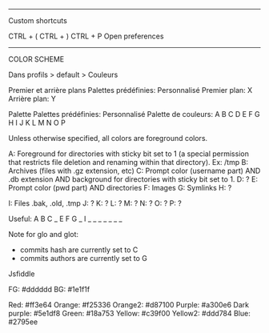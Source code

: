------------------------------------------------------------------------------------
Custom shortcuts

CTRL + (
CTRL + )
CTRL + P  Open preferences

------------------------------------------------------------------------------------
COLOR SCHEME

Dans profils > default > Couleurs 

Premier et arrière plans
  Palettes prédéfinies: Personnalisé
  Premier plan: X
  Arrière plan: Y


Palette
  Palettes prédéfinies: Personnalisé
  Palette de couleurs:
    A B C D E F G H
    I J K L M N O P


Unless otherwise specified, all colors are foreground colors.

A: Foreground for directories with sticky bit set to 1 (a special permission that restricts file deletion and renaming within that directory). Ex: /tmp
B: Archives (files with .gz extension, etc)
C: Prompt color (username part) AND .db extension AND background for directories with sticky bit set to 1.
D: ?
E: Prompt color (pwd part) AND directories 
F: Images
G: Symlinks
H: ?

I: Files .bak, .old, .tmp
J: ?
K: ?
L: ?
M: ?
N: ?
O: ?
P: ?

Useful:
A B C _ E F G _
I _ _ _ _ _ _ _

Note for glo and glot: 
- commits hash are currently set to C
- commits authors are currently set to G




Jsfiddle

FG: #dddddd
BG: #1e1f1f

Red: #ff3e64
Orange: #f25336
Orange2: #d87100
Purple: #a300e6
Dark purple: #5e1df8
Green: #18a753
Yellow: #c39f00
Yellow2: #ddd784
Blue: #2795ee

